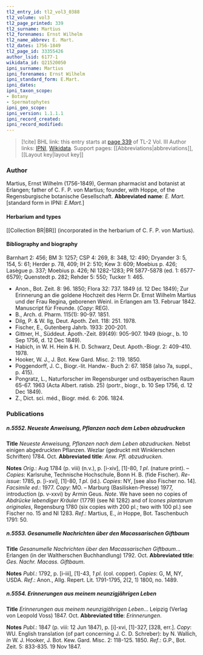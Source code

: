 ```yaml
---
tl2_entry_id: tl2_vol3_0388
tl2_volume: vol3
tl2_page_printed: 339
tl2_surname: Martius
tl2_forenames: Ernst Wilhelm
tl2_name_abbrev: E. Mart.
tl2_dates: 1756-1849
tl2_page_id: 33355426
author_lsid: 6177-1
wikidata_id: Q21520050
ipni_surname: Martius
ipni_forenames: Ernst Wilhelm
ipni_standard_form: E.Mart.
ipni_dates: 
ipni_taxon_scope: 
- Botany
- Spermatophytes
ipni_geo_scope: 
ipni_version: 1.1.1.1
ipni_record_created: 
ipni_record_modified:
---
```


> [!cite] BHL link: this entry starts at [page 339](https://www.biodiversitylibrary.org/page/33355426) of TL-2 Vol. III
> Author links: [IPNI](https://www.ipni.org/a/6177-1), [Wikidata](https://www.wikidata.org/wiki/Q21520050). Support pages: [[Abbreviations|abbreviations]], [[Layout key|layout key]]

### Author

Martius, Ernst Wilhelm (1756-1849), German pharmacist and botanist at Erlangen; father of C. F. P. von Martius; founder, with Hoppe, of the Regensburgische botanische Gesellschaft. 
**Abbreviated name**: *E. Mart.* \[standard form in IPNI: *E.Mart.*\]

#### Herbarium and types

[[Collection BR|BR]] (incorporated in the herbarium of C. F. P. von Martius).

#### Bibliography and biography

Barnhart 2: 456; BM 3: 1257; CSP 4: 269, 8: 348, 12: 490; Dryander 3: 5, 154, 5: 61; Herder p. 78, 409; IH 2: 510; Kew 3: 609; Moebius p. 426; Lasègue p. 337; Moebius p. 426; NI 1282-1283; PR 5877-5878 (ed. 1: 6577-6579); Quenstedt p. 282; Rehder 5: 550; Tucker 1: 465.
- Anon., Bot. Zeit. 8: 96. 1850; Flora 32: 737. 1849 (d. 12 Dec 1849); Zur Erinnerung an die goldene Hochzeit des Herrn Dr. Ernst Wilhelm Martius und der Frau Regina, geborenen Weinl. in Erlangen am 13. Februar 1842. Manuscript für Freunde. (*Copy*: REG).
- B., Arch. d. Pharm. 115(1): 90-97. 1851.
- Dilg, P. & W. Ilg, Deut. Apoth. Zeit. 118: 251. 1978.
- Fischer, E., Gutenberg Jahrb. 1933: 200-201.
- Gittner, H., Süddeut. Apoth.-Zeit. 89(49): 905-907. 1949 (biogr., b. 10 Sep 1756, d. 12 Dec 1849).
- Habich, in W. H. Hein & H. D. Schwarz, Deut. Apoth.-Biogr. 2: 409-410. 1978.
- Hooker, W. J., J. Bot. Kew Gard. Misc. 2: 119. 1850.
- Poggendorff, J. C., Biogr.-lit. Handw.- Buch 2: 67. 1858 (also 7a, suppl., p. 415).
- Pongratz, L., Naturforscher im Regensburger und ostbayerischen Raum 65-67. 1963 (Acta Albert. ratisb. 25) (portr., biogr., b. 10 Sep 1756, d. 12 Dec 1849).
- Z., Dict. sci. méd., Biogr. méd. 6: 206. 1824.

### Publications

##### n.5552. Neueste Anweisung, Pflanzen nach dem Leben abzudrucken

**Title**
*Neueste Anweisung, Pflanzen nach dem Leben abzudrucken*. Nebst einigen abgedruckten Pflanzen. Wezlar (gedruckt mit Winklerschen Schriften) 1784. Oct.
**Abbreviated title**: *Anw. Pfl. abzudrucken*.

**Notes**
*Orig*.: Aug 1784 (p. viii) (n.v.), p. \[i-xiv\], \[1\]-80, *1 pl*. (nature print). – *Copies*: Karlsruhe, Technische Hochschule, Bonn H. B. (fide Fischer).
*Re-issue*: 1785, p. \[i-xvi\], \[1\]-80, *1 pl*. (id.). *Copies*: NY, \[see also Fischer no. 14\].
*Facsimile ed*.: 1977. *Copy*: MO. – Marburg (Basilisken-Presse) 1977, introduction (p. v-xxvi) by Armin Geus.
*Note*. We have seen no copies of *Abdrücke lebendiger Kräuler* (1779) (see NI 1282) and of *Icones plantarum originales*, Regensburg 1780 (six copies with 200 pl.; two with 100 pl.) see Fischer no. 15 and NI 1283.
*Ref*.: Martius, E., *in* Hoppe, Bot. Taschenbuch 1791: 50.

##### n.5553. Gesanumelle Nachrichten über den Macassarischen Giftbaum

**Title**
*Gesanumelle Nachrichten über den Macassarischen Giftbaum*... Erlangen (in der Waltherschen Buchhandlung) 1792. Oct.
**Abbreviated title**: *Ges. Nachr. Macass. Giftbaum*.

**Notes**
*Publ*.: 1792, p. \[i-iii\], \[1\]-43, *1 pl*. (col. copper). *Copies*: G, M, NY, USDA.
*Ref*.: Anon., Allg. Repert. Lit. 1791-1795, 2(2, 1) 1800, no. 1489.

##### n.5554. Erinnerungen aus meinem neunzigjährigen Leben

**Title**
*Erinnerungen aus meinem neunzigjährigen Leben*... Leipzig (Verlag von Leopold Voss) 1847. Oct.
**Abbreviated title**: *Erinnerungen*.

**Notes**
*Publ*.: 1847 (p. viii: 12 Jun 1847), p. \[i\]-xvi, \[1\]-327, \[328, err.\]. *Copy*: WU.
English translation (of part concerning J. C. D. Schreber): by N. Wallich, *in* W. J. Hooker, J. Bot. Kew. Gard. Misc. 2: 118-125. 1850.
*Ref*.: G.P., Bot. Zeit. 5: 833-835. 19 Nov 1847.

